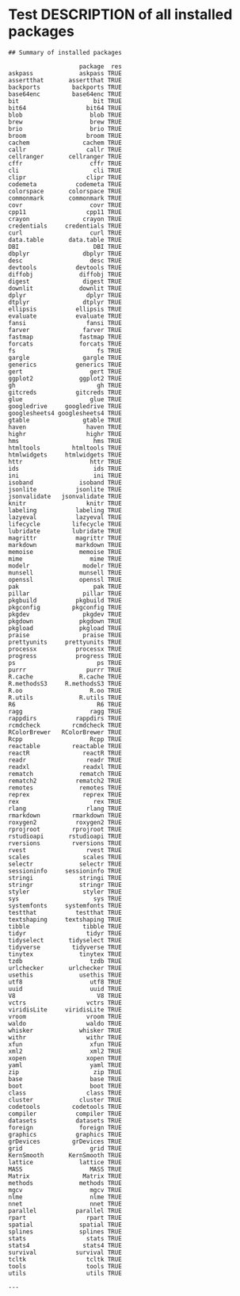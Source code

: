 # Test DESCRIPTION of all installed packages

    
    
    ## Summary of installed packages 
    
                        package  res
    askpass             askpass TRUE
    assertthat       assertthat TRUE
    backports         backports TRUE
    base64enc         base64enc TRUE
    bit                     bit TRUE
    bit64                 bit64 TRUE
    blob                   blob TRUE
    brew                   brew TRUE
    brio                   brio TRUE
    broom                 broom TRUE
    cachem               cachem TRUE
    callr                 callr TRUE
    cellranger       cellranger TRUE
    cffr                   cffr TRUE
    cli                     cli TRUE
    clipr                 clipr TRUE
    codemeta           codemeta TRUE
    colorspace       colorspace TRUE
    commonmark       commonmark TRUE
    covr                   covr TRUE
    cpp11                 cpp11 TRUE
    crayon               crayon TRUE
    credentials     credentials TRUE
    curl                   curl TRUE
    data.table       data.table TRUE
    DBI                     DBI TRUE
    dbplyr               dbplyr TRUE
    desc                   desc TRUE
    devtools           devtools TRUE
    diffobj             diffobj TRUE
    digest               digest TRUE
    downlit             downlit TRUE
    dplyr                 dplyr TRUE
    dtplyr               dtplyr TRUE
    ellipsis           ellipsis TRUE
    evaluate           evaluate TRUE
    fansi                 fansi TRUE
    farver               farver TRUE
    fastmap             fastmap TRUE
    forcats             forcats TRUE
    fs                       fs TRUE
    gargle               gargle TRUE
    generics           generics TRUE
    gert                   gert TRUE
    ggplot2             ggplot2 TRUE
    gh                       gh TRUE
    gitcreds           gitcreds TRUE
    glue                   glue TRUE
    googledrive     googledrive TRUE
    googlesheets4 googlesheets4 TRUE
    gtable               gtable TRUE
    haven                 haven TRUE
    highr                 highr TRUE
    hms                     hms TRUE
    htmltools         htmltools TRUE
    htmlwidgets     htmlwidgets TRUE
    httr                   httr TRUE
    ids                     ids TRUE
    ini                     ini TRUE
    isoband             isoband TRUE
    jsonlite           jsonlite TRUE
    jsonvalidate   jsonvalidate TRUE
    knitr                 knitr TRUE
    labeling           labeling TRUE
    lazyeval           lazyeval TRUE
    lifecycle         lifecycle TRUE
    lubridate         lubridate TRUE
    magrittr           magrittr TRUE
    markdown           markdown TRUE
    memoise             memoise TRUE
    mime                   mime TRUE
    modelr               modelr TRUE
    munsell             munsell TRUE
    openssl             openssl TRUE
    pak                     pak TRUE
    pillar               pillar TRUE
    pkgbuild           pkgbuild TRUE
    pkgconfig         pkgconfig TRUE
    pkgdev               pkgdev TRUE
    pkgdown             pkgdown TRUE
    pkgload             pkgload TRUE
    praise               praise TRUE
    prettyunits     prettyunits TRUE
    processx           processx TRUE
    progress           progress TRUE
    ps                       ps TRUE
    purrr                 purrr TRUE
    R.cache             R.cache TRUE
    R.methodsS3     R.methodsS3 TRUE
    R.oo                   R.oo TRUE
    R.utils             R.utils TRUE
    R6                       R6 TRUE
    ragg                   ragg TRUE
    rappdirs           rappdirs TRUE
    rcmdcheck         rcmdcheck TRUE
    RColorBrewer   RColorBrewer TRUE
    Rcpp                   Rcpp TRUE
    reactable         reactable TRUE
    reactR               reactR TRUE
    readr                 readr TRUE
    readxl               readxl TRUE
    rematch             rematch TRUE
    rematch2           rematch2 TRUE
    remotes             remotes TRUE
    reprex               reprex TRUE
    rex                     rex TRUE
    rlang                 rlang TRUE
    rmarkdown         rmarkdown TRUE
    roxygen2           roxygen2 TRUE
    rprojroot         rprojroot TRUE
    rstudioapi       rstudioapi TRUE
    rversions         rversions TRUE
    rvest                 rvest TRUE
    scales               scales TRUE
    selectr             selectr TRUE
    sessioninfo     sessioninfo TRUE
    stringi             stringi TRUE
    stringr             stringr TRUE
    styler               styler TRUE
    sys                     sys TRUE
    systemfonts     systemfonts TRUE
    testthat           testthat TRUE
    textshaping     textshaping TRUE
    tibble               tibble TRUE
    tidyr                 tidyr TRUE
    tidyselect       tidyselect TRUE
    tidyverse         tidyverse TRUE
    tinytex             tinytex TRUE
    tzdb                   tzdb TRUE
    urlchecker       urlchecker TRUE
    usethis             usethis TRUE
    utf8                   utf8 TRUE
    uuid                   uuid TRUE
    V8                       V8 TRUE
    vctrs                 vctrs TRUE
    viridisLite     viridisLite TRUE
    vroom                 vroom TRUE
    waldo                 waldo TRUE
    whisker             whisker TRUE
    withr                 withr TRUE
    xfun                   xfun TRUE
    xml2                   xml2 TRUE
    xopen                 xopen TRUE
    yaml                   yaml TRUE
    zip                     zip TRUE
    base                   base TRUE
    boot                   boot TRUE
    class                 class TRUE
    cluster             cluster TRUE
    codetools         codetools TRUE
    compiler           compiler TRUE
    datasets           datasets TRUE
    foreign             foreign TRUE
    graphics           graphics TRUE
    grDevices         grDevices TRUE
    grid                   grid TRUE
    KernSmooth       KernSmooth TRUE
    lattice             lattice TRUE
    MASS                   MASS TRUE
    Matrix               Matrix TRUE
    methods             methods TRUE
    mgcv                   mgcv TRUE
    nlme                   nlme TRUE
    nnet                   nnet TRUE
    parallel           parallel TRUE
    rpart                 rpart TRUE
    spatial             spatial TRUE
    splines             splines TRUE
    stats                 stats TRUE
    stats4               stats4 TRUE
    survival           survival TRUE
    tcltk                 tcltk TRUE
    tools                 tools TRUE
    utils                 utils TRUE
    
    ---

